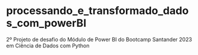 # processando_e_transformado_dados_com_powerBI
2º Projeto de desafio do Módulo de Power BI do Bootcamp Santander 2023 em Ciência de Dados com Python
